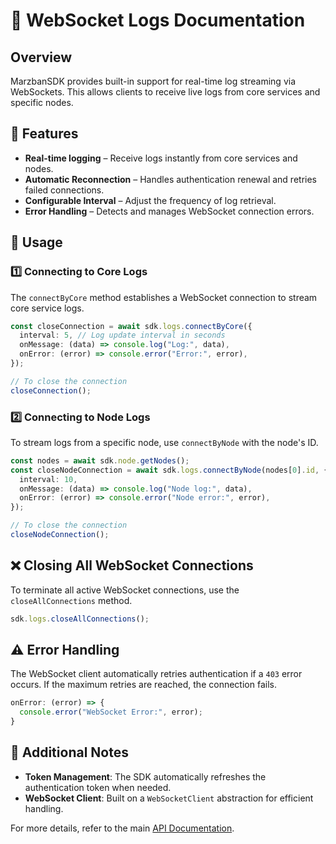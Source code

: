 # 📡 WebSocket Logs Documentation

## Overview
MarzbanSDK provides built-in support for real-time log streaming via WebSockets. This allows clients to receive live logs from core services and specific nodes.

## 📌 Features
- **Real-time logging** – Receive logs instantly from core services and nodes.
- **Automatic Reconnection** – Handles authentication renewal and retries failed connections.
- **Configurable Interval** – Adjust the frequency of log retrieval.
- **Error Handling** – Detects and manages WebSocket connection errors.

## 🔧 Usage

### 1️⃣ Connecting to Core Logs
The `connectByCore` method establishes a WebSocket connection to stream core service logs.

```typescript
const closeConnection = await sdk.logs.connectByCore({
  interval: 5, // Log update interval in seconds
  onMessage: (data) => console.log("Log:", data),
  onError: (error) => console.error("Error:", error),
});

// To close the connection
closeConnection();
```

### 2️⃣ Connecting to Node Logs
To stream logs from a specific node, use `connectByNode` with the node's ID.

```typescript
const nodes = await sdk.node.getNodes();
const closeNodeConnection = await sdk.logs.connectByNode(nodes[0].id, {
  interval: 10,
  onMessage: (data) => console.log("Node log:", data),
  onError: (error) => console.error("Node error:", error),
});

// To close the connection
closeNodeConnection();
```

## ❌ Closing All WebSocket Connections
To terminate all active WebSocket connections, use the `closeAllConnections` method.

```typescript
sdk.logs.closeAllConnections();
```

## ⚠️ Error Handling
The WebSocket client automatically retries authentication if a `403` error occurs. If the maximum retries are reached, the connection fails.

```typescript
onError: (error) => {
  console.error("WebSocket Error:", error);
}
```

## 📖 Additional Notes
- **Token Management**: The SDK automatically refreshes the authentication token when needed.
- **WebSocket Client**: Built on a `WebSocketClient` abstraction for efficient handling.

For more details, refer to the main [API Documentation](./API_DOCUMENTATION.md).

